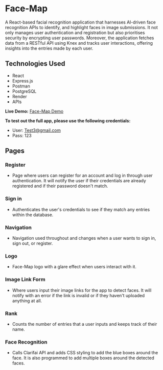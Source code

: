 # Face-Map

A React-based facial recognition application that harnesses AI-driven face recognition APIs to identify, and highlight faces in image submissions. It not only manages user authentication and registration but also prioritises security by encrypting user passwords.
Moreover, the application fetches data from a RESTful API using Knex and tracks user interactions, offering insights into the entries made by each user. 

## Technologies Used
- React
- Express.js
- Postman
- PostgreSQL
- Render
- APIs

**Live Demo:** [Face-Map Demo](https://facemap.onrender.com/)

**To test out the full app, please use the following credentials:**
- User: Test3@gmail.com
- Pass: 123

## Pages

### Register
- Page where users can register for an account and log in through user authentication. It will notify the user if their credentials are already registered and if their password doesn't match.

### Sign in
- Authenticates the user's credentials to see if they match any entries within the database.

### Navigation
- Navigation used throughout and changes when a user wants to sign in, sign out, or register.

### Logo
- Face-Map logo with a glare effect when users interact with it.

### Image Link Form
- Where users input their image links for the app to detect faces. It will notify with an error if the link is invalid or if they haven't uploaded anything at all.

### Rank
- Counts the number of entries that a user inputs and keeps track of their name.

### Face Recognition
- Calls Clarifai API and adds CSS styling to add the blue boxes around the face. It is also programmed to add multiple boxes around the detected faces.
